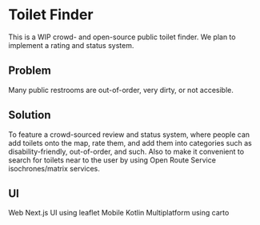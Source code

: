 # Toilet Finder
This is a WIP crowd- and open-source public toilet finder. We plan to implement a rating and status system.

## Problem
Many public restrooms are out-of-order, very dirty, or not accesible.

## Solution
To feature a crowd-sourced review and status system, where people can add toilets onto the map, rate them, and add them into categories such as disability-friendly, out-of-order, and such. Also to make it convenient to search for toilets near to the user by using Open Route Service isochrones/matrix services.

## UI
Web Next.js UI using leaflet
Mobile Kotlin Multiplatform using carto
